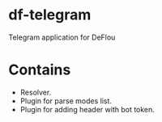 # df-telegram

Telegram application for DeFlou

# Contains

- Resolver.
- Plugin for parse modes list.
- Plugin for adding header with bot token.
